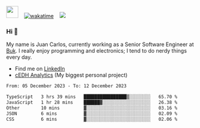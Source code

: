 [<img src="https://github.com/cococov/cococov/assets/19384973/ad95c7af-d6fb-41f2-8844-1f3f92329f6d" width="32" height="32" />](https://cl.linkedin.com/in/juan-carlos-lamas-alfaro) &nbsp;&nbsp; [![wakatime](https://wakatime.com/badge/user/71c66f00-8a01-44bc-9adb-78ea084934aa.svg)](https://wakatime.com/@71c66f00-8a01-44bc-9adb-78ea084934aa) &nbsp;&nbsp; ![](https://komarev.com/ghpvc/?username=cococov)

### Hi 👋

My name is Juan Carlos, currently working as a Senior Software Engineer at [Buk](https://github.com/bukhr). I really enjoy programming and electronics; I tend to do nerdy things every day.

- Find me on [LinkedIn](https://www.linkedin.com/in/juan-carlos-lamas-alfaro/)
- [cEDH Analytics](https://www.cedh-analytics.com/) (My biggest personal project)

<!--START_SECTION:waka-->

```txt
From: 05 December 2023 - To: 12 December 2023

TypeScript   3 hrs 39 mins   ████████████████▒░░░░░░░░   65.70 %
JavaScript   1 hr 28 mins    ██████▓░░░░░░░░░░░░░░░░░░   26.38 %
Other        10 mins         ▓░░░░░░░░░░░░░░░░░░░░░░░░   03.16 %
JSON         6 mins          ▓░░░░░░░░░░░░░░░░░░░░░░░░   02.09 %
CSS          6 mins          ▓░░░░░░░░░░░░░░░░░░░░░░░░   02.06 %
```

<!--END_SECTION:waka-->
